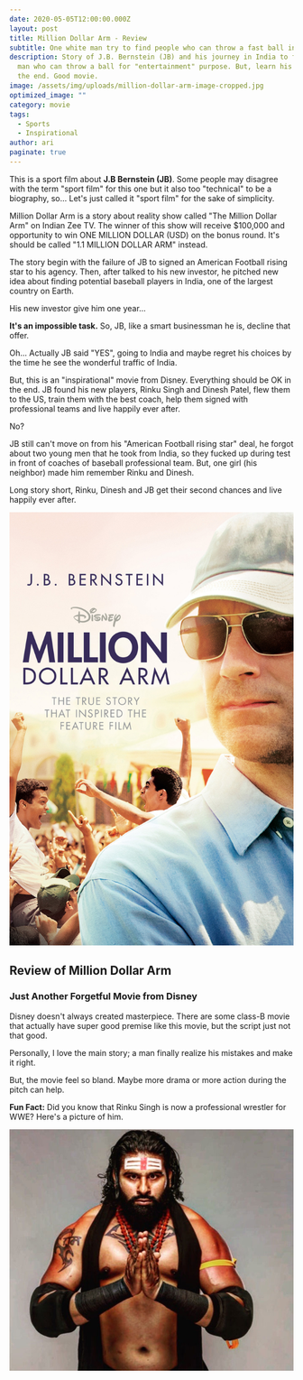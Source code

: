 ```yaml
---
date: 2020-05-05T12:00:00.000Z
layout: post
title: Million Dollar Arm - Review
subtitle: One white man try to find people who can throw a fast ball in India.
description: Story of J.B. Bernstein (JB) and his journey in India to find young
  man who can throw a ball for "entertainment" purpose. But, learn his lesson in
  the end. Good movie.
image: /assets/img/uploads/million-dollar-arm-image-cropped.jpg
optimized_image: ""
category: movie
tags:
  - Sports
  - Inspirational
author: ari
paginate: true
---
```

This is a sport film about **J.B Bernstein (JB)**. Some people may disagree with the term "sport film" for this one but it also too "technical" to be a biography, so... Let's just called it "sport film" for the sake of simplicity.

Million Dollar Arm is a story about reality show called "The Million Dollar Arm" on Indian Zee TV. The winner of this show will receive $100,000 and opportunity to win ONE MILLION DOLLAR (USD) on the bonus round. It's should be called "1.1 MILLION DOLLAR ARM" instead.

The story begin with the failure of JB to signed an American Football rising star to his agency. Then, after talked to his new investor, he pitched new idea about finding potential baseball players in India, one of the largest country on Earth.

His new investor give him one year...

**It's an impossible task.** So, JB, like a smart businessman he is, decline that offer.

Oh... Actually JB said "YES", going to India and maybe regret his choices by the time he see the wonderful traffic of India.

But, this is an "inspirational" movie from Disney. Everything should be OK in the end. JB found his new players, Rinku Singh and Dinesh Patel, flew them to the US, train them with the best coach, help them signed with professional teams and live happily ever after.

No?

JB still can't move on from his "American Football rising star" deal, he forgot about two young men that he took from India, so they fucked up during test in front of coaches of baseball professional team. But, one girl (his neighbor) made him remember Rinku and Dinesh.

Long story short, Rinku, Dinesh and JB get their second chances and live happily ever after.

![Million Dollar Arm](/assets/img/uploads/million-dollar-arm-poster.jpg)

## Review of Million Dollar Arm

### Just Another Forgetful Movie from Disney

Disney doesn't always created masterpiece. There are some class-B movie that actually have super good premise like this movie, but the script just not that good.

Personally, I love the main story; a man finally realize his mistakes and make it right.

But, the movie feel so bland. Maybe more drama or more action during the pitch can help.

**Fun Fact:** Did you know that Rinku Singh is now a professional wrestler for WWE? Here's a picture of him.

![Rinku Singh WWE](/assets/img/uploads/rinku-singh.jpg)